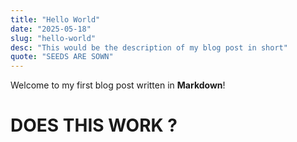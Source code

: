 ```yaml
---
title: "Hello World"
date: "2025-05-18"
slug: "hello-world"
desc: "This would be the description of my blog post in short"
quote: "SEEDS ARE SOWN"
---
```


Welcome to my first blog post written in **Markdown**!

# DOES THIS WORK ?

